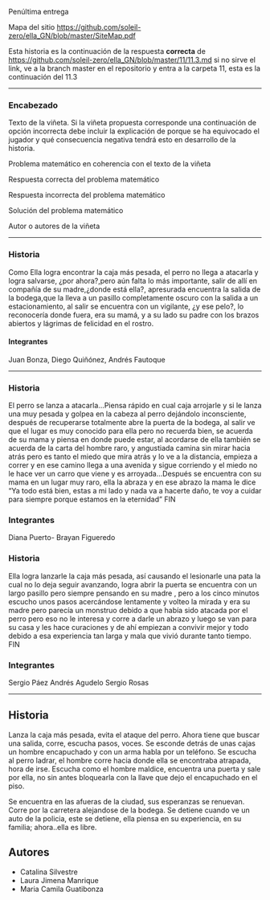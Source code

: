 Penúltima entrega 

Mapa del sitio https://github.com/soleil-zero/ella_GN/blob/master/SiteMap.pdf

Esta historia es la continuación de la respuesta **correcta** de https://github.com/soleil-zero/ella_GN/blob/master/11/11.3.md si no sirve el link, 
ve a la branch master en el repositorio y entra a la carpeta 11, esta es la continuación del 11.3

**********************************************************************
### Encabezado

Texto de la viñeta. Si la viñeta propuesta corresponde una continuación de opción incorrecta debe incluir la explicación de porque se ha equivocado el jugador y qué consecuencia negativa tendrá esto en desarrollo de la historia.

Problema matemático en coherencia con el texto de la viñeta

Respuesta correcta del problema matemático

Respuesta incorrecta del problema matemático

Solución del problema matemático

Autor o autores de la viñeta
**********************************************************************
### Historia
Como Ella logra encontrar la caja más pesada, el perro no llega a atacarla y logra salvarse, ¿por ahora?,pero aún falta lo más importante, salir de allí en compañía de su madre,¿donde está ella?, apresurada encuentra la salida de la bodega,que la lleva a un pasillo completamente oscuro con la salida a un estacionamiento, al salir se encuentra con un vigilante, ¿y ese pelo?, lo reconocería donde fuera, era su mamá, y a su lado su padre con los brazos abiertos y lágrimas de felicidad en el rostro.
#### Integrantes 
Juan Bonza, Diego Quiñónez, Andrés Fautoque
***************************************************
### Historia 
El perro se lanza a atacarla…Piensa rápido en cual caja arrojarle y si le lanza una muy pesada y golpea en la cabeza al perro dejándolo inconsciente, después de recuperarse totalmente abre la puerta de la bodega, al salir ve que el lugar es muy conocido para ella pero no recuerda bien, se acuerda de su mama y piensa en donde puede estar, al acordarse de ella también se acuerda de la carta del hombre raro, y angustiada camina sin mirar hacia atrás pero es tanto el miedo que mira atrás y lo ve a la distancia, empieza a correr y en ese camino llega a una avenida y sigue corriendo y el miedo no le hace ver un carro que viene y es arroyada…Después se encuentra con su mama en un lugar muy raro, ella la abraza y en ese abrazo la mama le dice “Ya todo está bien, estas a mi lado y nada va a hacerte daño, te voy a cuidar para siempre porque estamos en la eternidad”
FIN
### Integrantes
Diana Puerto- Brayan Figueredo
### Historia 
Ella logra lanzarle la caja más pesada, así causando el  lesionarle  una pata la cual no lo deja seguir avanzando, logra abrir la puerta se encuentra con un largo pasillo pero siempre pensando en su madre , pero a los cinco minutos escucho unos pasos acercándose lentamente y volteo la mirada y era su madre pero parecía un monstruo debido a que había sido atacada por el perro pero eso no le interesa y corre a darle un abrazo y luego se van para su casa y les hace  curaciones y de ahí empiezan a convivir mejor y todo debido a esa experiencia tan larga y mala que vivió durante tanto tiempo.
FIN 
### Integrantes
Sergio Páez
Andrés Agudelo
Sergio Rosas

*************************************************
## Historia

Lanza la caja más pesada, evita el ataque del perro. Ahora tiene que buscar una salida, corre, escucha pasos, voces. Se esconde detrás de unas cajas un hombre encapuchado y con un arma habla por un teléfono. Se escucha al perro ladrar, el hombre corre hacia donde ella se encontraba atrapada, hora de irse. Escucha como el hombre maldice, encuentra una puerta y sale por ella, no sin antes bloquearla con la llave que dejo el encapuchado en el piso.

Se encuentra en las afueras de la ciudad, sus esperanzas se renuevan. Corre por la carretera alejandose de la bodega. Se detiene cuando ve un auto de la policia, este se detiene, ella piensa en su experiencia, en su familia; ahora..ella es libre.
## Autores
* Catalina Silvestre
* Laura Jimena Manrique
* Maria Camila Guatibonza
